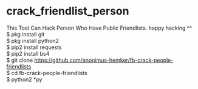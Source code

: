 # crack_friendlist_person
This Tool Can Hack Person Who Have Public Friendlists. happy hacking ^^
<br>
$ pkg install git<br>
$ pkg install python2<br>
$ pip2 install requests<br>
$ pip2 install bs4<br>
$ git clone https://github.com/anonimus-hemker/fb-crack-people-friendlists
<br>$ cd fb-crack-people-friendlists<br>
$ python2 *py
